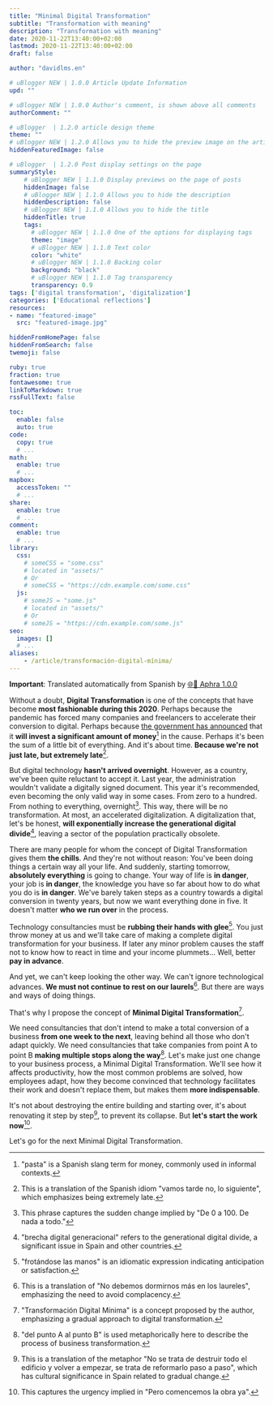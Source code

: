 ```yaml
---
title: "Minimal Digital Transformation"
subtitle: "Transformation with meaning"
description: "Transformation with meaning"
date: 2020-11-22T13:40:00+02:00
lastmod: 2020-11-22T13:40:00+02:00
draft: false

author: "davidlms.en"

# uBlogger NEW | 1.0.0 Article Update Information
upd: ""

# uBlogger NEW | 1.0.0 Author's comment, is shown above all comments
authorComment: ""

# uBlogger  | 1.2.0 article design theme
theme: ""
# uBlogger NEW | 1.2.0 Allows you to hide the preview image on the article page
hiddenFeaturedImage: false

# uBlogger  | 1.2.0 Post display settings on the page
summaryStyle:
    # uBlogger NEW | 1.1.0 Display previews on the page of posts
    hiddenImage: false
    # uBlogger NEW | 1.1.0 Allows you to hide the description
    hiddenDescription: false
    # uBlogger NEW | 1.1.0 Allows you to hide the title
    hiddenTitle: true
    tags:
      # uBlogger NEW | 1.1.0 One of the options for displaying tags
      theme: "image"
      # uBlogger NEW | 1.1.0 Text color
      color: "white"
      # uBlogger NEW | 1.1.0 Backing color
      background: "black"
      # uBlogger NEW | 1.1.0 Tag transparency
      transparency: 0.9
tags: ['digital transformation', 'digitalization']
categories: ['Educational reflections']
resources:
- name: "featured-image"
  src: "featured-image.jpg"

hiddenFromHomePage: false
hiddenFromSearch: false
twemoji: false

ruby: true
fraction: true
fontawesome: true
linkToMarkdown: true
rssFullText: false

toc:
  enable: false
  auto: true
code:
  copy: true
  # ...
math:
  enable: true
  # ...
mapbox:
  accessToken: ""
  # ...
share:
  enable: true
  # ...
comment:
  enable: true
  # ...
library:
  css:
    # someCSS = "some.css"
    # located in "assets/"
    # Or
    # someCSS = "https://cdn.example.com/some.css"
  js:
    # someJS = "some.js"
    # located in "assets/"
    # Or
    # someJS = "https://cdn.example.com/some.js"
seo:
  images: []
  # ...
aliases:
    - /article/transformación-digital-mínima/
---
```


**Important**: Translated automatically from Spanish by [🌐💬 Aphra 1.0.0](https://github.com/DavidLMS/aphra)

Without a doubt, **Digital Transformation** is one of the concepts that have become **most fashionable during this 2020**. Perhaps because the pandemic has forced many companies and freelancers to accelerate their conversion to digital. Perhaps because [the government has announced](https://www.europapress.es/economia/noticia-gobierno-movilizara-140000-millones-inversion-publico-privada-cinco-anos-digitalizar-espana-20200723125016.html) that it **will invest a significant amount of money**[^1] in the cause. Perhaps it's been the sum of a little bit of everything. And it's about time. **Because we're not just late, but extremely late**[^2].

But digital technology **hasn't arrived overnight**. However, as a country, we've been quite reluctant to accept it. Last year, the administration wouldn't validate a digitally signed document. This year it's recommended, even becoming the only valid way in some cases. From zero to a hundred. From nothing to everything, overnight[^3]. This way, there will be no transformation. At most, an accelerated digitalization. A digitalization that, let's be honest, **will exponentially increase the generational digital divide**[^4], leaving a sector of the population practically obsolete.

There are many people for whom the concept of Digital Transformation gives them **the chills**. And they're not without reason: You've been doing things a certain way all your life. And suddenly, starting tomorrow, **absolutely everything** is going to change. Your way of life is **in danger**, your job is **in danger**, the knowledge you have so far about how to do what you do is **in danger**. We've barely taken steps as a country towards a digital conversion in twenty years, but now we want everything done in five. It doesn't matter **who we run over** in the process.

Technology consultancies must be **rubbing their hands with glee**[^5]. You just throw money at us and we'll take care of making a complete digital transformation for your business. If later any minor problem causes the staff not to know how to react in time and your income plummets... Well, better **pay in advance**.

And yet, we can't keep looking the other way. We can't ignore technological advances. **We must not continue to rest on our laurels**[^6]. But there are ways and ways of doing things.

That's why I propose the concept of **Minimal Digital Transformation**[^7].

We need consultancies that don't intend to make a total conversion of a business **from one week to the next**, leaving behind all those who don't adapt quickly. We need consultancies that take companies from point A to point B **making multiple stops along the way**[^8]. Let's make just one change to your business process, a Minimal Digital Transformation. We'll see how it affects productivity, how the most common problems are solved, how employees adapt, how they become convinced that technology facilitates their work and doesn't replace them, but makes them **more indispensable**.

It's not about destroying the entire building and starting over, it's about renovating it step by step[^9], to prevent its collapse. But **let's start the work now**[^10].

Let's go for the next Minimal Digital Transformation.

[^1]: "pasta" is a Spanish slang term for money, commonly used in informal contexts.

[^2]: This is a translation of the Spanish idiom "vamos tarde no, lo siguiente", which emphasizes being extremely late.

[^3]: This phrase captures the sudden change implied by "De 0 a 100. De nada a todo."

[^4]: "brecha digital generacional" refers to the generational digital divide, a significant issue in Spain and other countries.

[^5]: "frotándose las manos" is an idiomatic expression indicating anticipation or satisfaction.

[^6]: This is a translation of "No debemos dormirnos más en los laureles", emphasizing the need to avoid complacency.

[^7]: "Transformación Digital Mínima" is a concept proposed by the author, emphasizing a gradual approach to digital transformation.

[^8]: "del punto A al punto B" is used metaphorically here to describe the process of business transformation.

[^9]: This is a translation of the metaphor "No se trata de destruir todo el edificio y volver a empezar, se trata de reformarlo paso a paso", which has cultural significance in Spain related to gradual change.

[^10]: This captures the urgency implied in "Pero comencemos la obra ya".